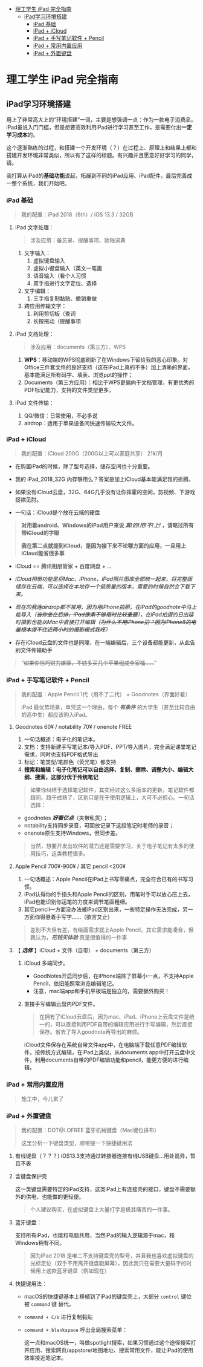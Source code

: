 - [理工学生 iPad 完全指南](#%e7%90%86%e5%b7%a5%e5%ad%a6%e7%94%9f-ipad-%e5%ae%8c%e5%85%a8%e6%8c%87%e5%8d%97)
  - [iPad学习环境搭建](#ipad%e5%ad%a6%e4%b9%a0%e7%8e%af%e5%a2%83%e6%90%ad%e5%bb%ba)
    - [iPad 基础](#ipad-%e5%9f%ba%e7%a1%80)
    - [iPad + iCloud](#ipad--icloud)
    - [iPad + 手写笔记软件 + Pencil](#ipad--%e6%89%8b%e5%86%99%e7%ac%94%e8%ae%b0%e8%bd%af%e4%bb%b6--pencil)
    - [iPad + 常用内置应用](#ipad--%e5%b8%b8%e7%94%a8%e5%86%85%e7%bd%ae%e5%ba%94%e7%94%a8)
    - [iPad + 外置键盘](#ipad--%e5%a4%96%e7%bd%ae%e9%94%ae%e7%9b%98)

# 理工学生 iPad 完全指南

## iPad学习环境搭建

用上了非常高大上的“环境搭建”一词，主要是想强调一点：作为一款电子消费品，iPad虽说入门门槛，但是想要高效利用iPad进行学习甚至工作，是需要付出**一定学习成本**的。

这个逐渐熟练的过程，和搭建一个开发环境（？）在过程上、原理上和结果上都和搭建开发环境非常类似，所以有了这样的标题。有兴趣并且愿意好好学习的同学，请。

我打算从iPad的**基础功能**说起，拓展到不同的iPad应用、iPad配件，最后完善成一整个系统，我们开始吧。

### iPad 基础

> 我的配置：iPad 2018（6th）/ iOS 13.3 / 32GB

1. iPad 文字处理：
    > 涉及应用：备忘录、提醒事项、欧陆词典
   1. 文字输入：
      1. 虚拟键盘输入
      2. 虚拟小键盘输入（英文一笔画
      3. 语音输入（看个人习惯
      4. 双手指进行文字定位、选择
   2. 文字编辑：
      1. 三手指复制黏贴、撤销重做
   3. 跨应用传输文字：
      1. 利用剪切板（查词
      2. 长按拖动（提醒事项

2. iPad 文档处理：
    > 涉及应用：documents（第三方）、WPS
   1. **WPS**：移动端的WPS彻底刷新了在Windows下留给我的恶心印象。对Office三件套文件的良好支持（这在iPad上真的不多）加上清晰的界面，基本能满足所有码字、填表、浏览ppt的操作；
   2. Documents（第三方应用）：相比于WPS更偏向于文档管理，有更优秀的PDF标记能力，支持的文件类型更多，

3. iPad 文件传输：
   1. QQ/微信：日常使用，不必多说
   2. airdrop：适用于苹果设备间快速传输较大文件。

### iPad + iCloud

> 我的配置：iCloud 200G（200G以上可以家庭共享） 21¥/月

* 在购置iPad的时候，除了型号选择，储存空间也十分重要。
* 我的 iPad_2018_32G 内存够用么？答案是加上iCloud基本能满足我的折腾。
* 如果没有iCloud云盘，32G、64G几乎没有让你挥霍的空间，剪视频、下游戏捉襟见肘。

* 一句话：iCloud是个放在云端的硬盘
  
> **对用着android、Windows的iPad用户来说 *真!的!用!不!上!* ，请略过所有带~~iCloud~~的字眼**
>
> **我在第二点就提到iCloud，是因为接下来不论哪方面的应用，一旦用上iCloud能省很多事**

* iCloud == 腾讯相册管家 + 百度网盘 + ...
  
* *iCloud相册功能是将Mac、iPhone、iPad照片图库全部统一起来，将完整版储存在云端，可以选择在本地存一个低质量的版本，需要的时候自然会下载下来。*

* *现在的我连airdrop都不常用，因为用iPhone拍照，在iPad的goodnote中马上能导入（~~当你坐在后排，iPad像素不够用时比较重要~~），在iPad拍摄的日出延时摄影也能从Mac中直接打开编辑（~~为什么不用iPhone拍？因为iPhone8的电量根本撑不住近两小时的摄影模式我呸~~）*

* 存在iCloud云盘的文件也是同理，在一端编辑后，三个设备都能更新，从此告别文件传输助手

> “~~如果你恰巧财力雄厚，不妨多买几个苹果组成全家桶......~~”

### iPad + 手写笔记软件 + Pencil

> 我的配置：Apple Pencil 1代（用不了二代） + Goodnotes（界面好看）
>
> iPad 最优势场景，单凭这一个理由，每个 ***有条件*** 的大学生（甚至比较自由的高中生）都应该购入iPad。

1. Goodnotes 60¥ / notability 70¥ / onenote FREE

    1. 一句话概述：电子化的笔记本。
    2. 文档：支持新建手写笔记本/导入PDF、PPT/导入图片，完全满足课堂笔记需求，同时也支持PDF格式导出
    3. 标记：笔类型/笔颜色（荧光笔）都支持
    4. **搜索和编辑：电子化笔记可以自由选择、复制、擦除、调整大小、编辑大纲、搜索，这部分优于传统笔记**
    > 如果你纠结于选择笔记软件，其实经过这么多版本的更新，笔记软件都趋同、趋于成熟了，区别只是在于使用逻辑上，大可不必担心。一句话选择：
    * goodnotes ***好看亿点***（夹带私货）；
    * notability支持同步录音，可回放记录下这段笔记时老师的录音；
    * onenote原生支持Windows，但同步差。
    > 当然，想要开发出软件的潜力还是需要学习，关于电子笔记有太多的使用技巧，这类教程很多。

2. Apple Pencil 700¥-900¥ / 其它 pencil <200¥

    1. 一句话概述：Apple Pencil在iPad上书写零痛点，完全符合已有的书写习惯。
    2. iPad认得你的手指头和Apple Pencil的区别，用笔时手可以放心压上去，iPad也能识别你运笔的力度来调节笔画粗细。
    3. 其它pencil一方面没办法被iPad区别出来，一些特定操作无法完成，另一方面你得悬着手写字......（欲言又止）
   > 差别不大但有差，有绘画需求就上Apple Pencil，其它需求能凑合，但我认为，***花钱买体验*** 真是很值得的一件事

3. 【 ***选修*** 】iCloud + 文件（自带） + documents（第三方）

    1. iCloud 多端同步。

        * GoodNotes开启同步后，在iPhone端除了屏幕小一点，不支持Apple Pencil，依旧能照常浏览编辑笔记。
        * 注意，mac端app和手机平板端是独立的，需要额外购买！

    2. 直接手写编辑云盘内PDF文件。

        > 在拥有了iCloud云盘后，因为mac、iPad、iPhone上云盘文件是统一的，可以直接利用PDF自带的编辑应用进行手写编辑，然后直接保存。省去了导入goodnote再导出的麻烦。

        iCloud文件保存在系统自带文件app中，在电脑端下载任意PDF编辑软件，按传统方式编辑，在iPad上类似，从documents app中打开云盘中文件，利用documents自带的PDF编辑功能和pencil，能更方便的进行编辑。

### iPad + 常用内置应用

> 施工中，今儿累了

### iPad + 外置键盘

> 我的配置：DOT@LOFREE 蓝牙机械键盘（Mac键位排布）
>
> 这里分析一下键盘类型，顺带提一下快捷键用法

1. 有线键盘（？？？)
    iOS13.3支持通过转接器连接有线USB键盘...用处诡异，暂且不表

2. 含键盘保护壳

    这一类键盘需要特定的iPad支持，这类iPad上有连接壳的接口，键盘不需要额外的供电，也能做的更轻便。

    > 个人建议购买，在虚拟键盘上大量打字是极其痛苦的一件事。

3. 蓝牙键盘：

    支持所有iPad，也能和电脑共用，当然iPad的输入逻辑源于mac，和Windows稍有不同。

    > 因为iPad 2018 是唯二不支持键盘壳的型号，并且我也喜欢虚拟键盘的光标定位（双手不用离开键盘戳屏幕），因此我只在需要大量码字的时候用上这款蓝牙键盘（例如现在）

4. 快捷键用法：
   * macOS的快捷键基本上移植到了iPad的键盘壳上，大部分 ```control``` 键位被 ```command``` 键 替代。

   * ```command + C/V``` 进行复制黏贴
   * ```command + blankspace``` 呼出全局搜索菜单：

        这一点和macOS统一，叫做spotlight搜索，如果习惯通过这个途径搜索打开应用、搜索网页/appstore/地图地址、搜索常用文件，能让iPad的使用效率接近笔记本。
